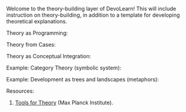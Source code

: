 Welcome to the theory-building layer of DevoLearn! This will include instruction on theory-building, in addition to a template for developing theoretical explanations.

Theory as Programming:

Theory from Cases:

Theory as Conceptual Integration:


Example: Category Theory (symbolic system):


Example: Development as trees and landscapes (metaphors):


Resources: 
1) [Tools for Theory](https://www.cbs.mpg.de/en/tools-for-theory) (Max Planck Institute).
